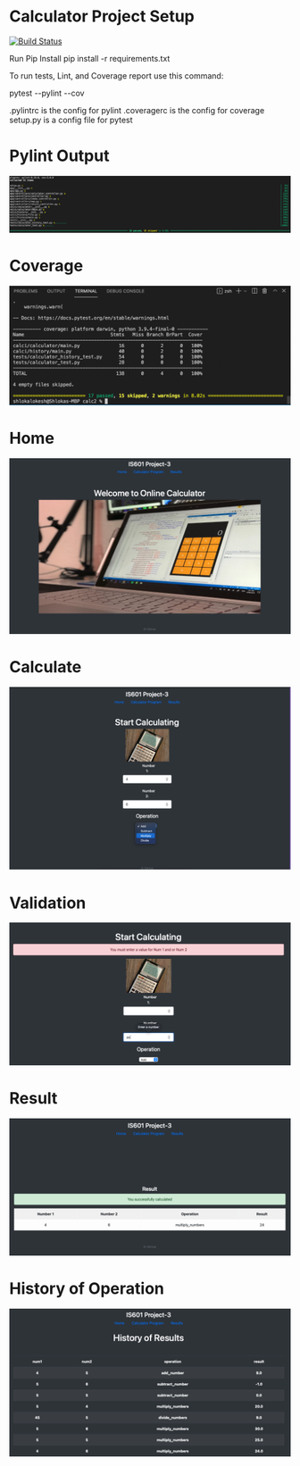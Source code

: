# Calculator Project Setup
[![Build Status](https://app.travis-ci.com/kaw393939/calc2.svg?branch=main)](https://app.travis-ci.com/kaw393939/calc2)

Run Pip Install
pip install -r requirements.txt

To run tests, Lint, and Coverage report use this command:

pytest  --pylint --cov

.pylintrc is the config for pylint
.coveragerc is the config for coverage
setup.py is a config file for pytest

# Pylint Output
![Pylint](screenshot/pylint.png)

# Coverage
![Coverage](screenshot/coverage.png)

# Home
![home page](screenshot/home.png)

# Calculate
![calculate](screenshot/calculate.png)

# Validation 
![validation](screenshot/validation.png)

# Result
![result](screenshot/multiply.png)

# History of Operation
![history](screenshot/history.png)


